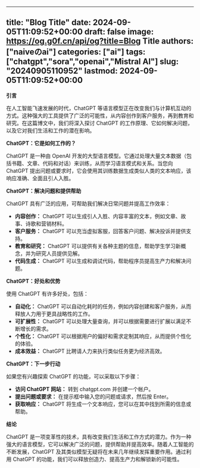 
---
title: "Blog Title"
date: 2024-09-05T11:09:52+00:00
draft: false
image: https://og.g0f.cn/api/og?title=Blog Title
authors: ["naiveのai"]
categories: ["ai"]
tags: ["chatgpt","sora","openai","Mistral AI"]
slug: "20240905110952"
lastmod: 2024-09-05T11:09:52+00:00
---
**引言**

在人工智能飞速发展的时代，ChatGPT 等语言模型正在改变我们与计算机互动的方式。这种强大的工具提供了广泛的可能性，从内容创作到客户服务，再到教育和研究。在这篇博文中，我们将深入探讨 ChatGPT 的工作原理、它如何解决问题，以及它对我们生活和工作的潜在影响。

**ChatGPT：它是如何工作的？**

ChatGPT 是一种由 OpenAI 开发的大型语言模型。它通过处理大量文本数据（包括书籍、文章、代码和对话）来训练，从而学习语言模式和关系。当您向 ChatGPT 提出问题或要求时，它会使用其训练数据生成类似人类的文本响应，该响应准确、全面且引人入胜。

**ChatGPT：解决问题和提供帮助**

ChatGPT 具有广泛的应用，可帮助我们解决日常问题并提高工作效率：

* **内容创作：** ChatGPT 可以生成引人入胜、内容丰富的文本，例如文章、故事、诗歌和营销材料。
* **客户服务：** ChatGPT 可以充当虚拟客服，回答客户问题、解决投诉并提供支持。
* **教育和研究：** ChatGPT 可以提供有关各种主题的信息，帮助学生学习新概念，并为研究人员提供见解。
* **代码生成：** ChatGPT 可以生成和调试代码，帮助程序员提高生产力和解决问题。

**ChatGPT：好处和优势**

使用 ChatGPT 有许多好处，包括：

* **自动化：** ChatGPT 可以自动化耗时的任务，例如内容创建和客户服务，从而释放人力用于更具战略性的工作。
* **可扩展性：** ChatGPT 可以处理大量查询，并可以根据需要进行扩展以满足不断增长的需求。
* **个性化：** ChatGPT 可以根据用户的偏好和需求定制其响应，从而提供个性化的体验。
* **成本效益：** ChatGPT 比聘请人力来执行类似任务更为经济高效。

**ChatGPT：下一步行动**

如果您有兴趣探索 ChatGPT 的功能，可以采取以下步骤：

* **访问 ChatGPT 网站：** 转到 chatgpt.com 并创建一个帐户。
* **提出问题或要求：** 在提示框中输入您的问题或请求，然后按 Enter。
* **获取响应：** ChatGPT 将生成一个文本响应，您可以在其中找到所需的信息或帮助。

**结论**

ChatGPT 是一项变革性的技术，具有改变我们生活和工作方式的潜力。作为一种强大的语言模型，它可以解决广泛的问题，提供帮助并提高效率。随着人工智能的不断发展，ChatGPT 及其类似模型无疑将在未来几年继续发挥重要作用。通过利用 ChatGPT 的功能，我们可以释放创造力、提高生产力和解锁新的可能性。